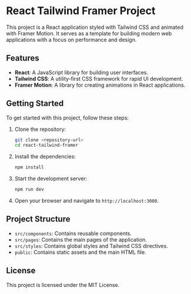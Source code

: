 # React Tailwind Framer Project

This project is a React application styled with Tailwind CSS and animated with Framer Motion. It serves as a template for building modern web applications with a focus on performance and design.

## Features

- **React**: A JavaScript library for building user interfaces.
- **Tailwind CSS**: A utility-first CSS framework for rapid UI development.
- **Framer Motion**: A library for creating animations in React applications.

## Getting Started

To get started with this project, follow these steps:

1. Clone the repository:
   ```bash
   git clone <repository-url>
   cd react-tailwind-framer
   ```

2. Install the dependencies:
   ```bash
   npm install
   ```

3. Start the development server:
   ```bash
   npm run dev
   ```

4. Open your browser and navigate to `http://localhost:3000`.

## Project Structure

- `src/components`: Contains reusable components.
- `src/pages`: Contains the main pages of the application.
- `src/styles`: Contains global styles and Tailwind CSS directives.
- `public`: Contains static assets and the main HTML file.

## License

This project is licensed under the MIT License.